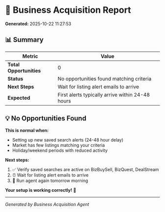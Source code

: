 # 🎯 Business Acquisition Report
**Generated:** 2025-10-22 11:27:53

## 📊 Summary

| Metric | Value |
|--------|-------|
| **Total Opportunities** | 0 |
| **Status** | No opportunities found matching criteria |
| **Next Steps** | Wait for listing alert emails to arrive |
| **Expected** | First alerts typically arrive within 24-48 hours |

## 💡 No Opportunities Found

**This is normal when:**
- Setting up new saved search alerts (24-48 hour delay)
- Market has few listings matching your criteria
- Holiday/weekend periods with reduced activity

**Next steps:**
1. ✅ Verify saved searches are active on BizBuySell, BizQuest, DealStream
2. ⏰ Wait for listing alert emails to arrive
3. 🔄 Run agent again tomorrow morning

**Your setup is working correctly!** 🎯

---
*Generated by Business Acquisition Agent*

